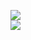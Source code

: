 [![](https://img.shields.io/badge/Made%20With-Github%20Spray-lightgrey.svg?style=for-the-badge&logo=github)](https://github.com/Annihil/github-spray#2071)  
[![](https://i.imgur.com/2DrTn0Z.gif)](https://github.com/Annihil/github-spray)